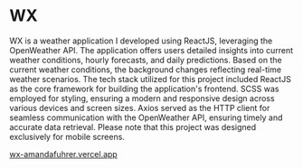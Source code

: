 # WX
WX is a weather application I developed using ReactJS,
leveraging the OpenWeather API. The application offers users detailed
insights into current weather conditions, hourly forecasts, and daily
predictions. Based on the current weather conditions, the background changes
reflecting real-time weather scenarios. The tech stack utilized for this
project included ReactJS as the core framework for building the
application's frontend. SCSS was employed for styling, ensuring a
modern and responsive design across various devices and screen sizes.
Axios served as the HTTP client for seamless communication with the
OpenWeather API, ensuring timely and accurate data retrieval. Please note that this project was designed exclusively for mobile screens.

[wx-amandafuhrer.vercel.app](https://wx-amandafuhrer.vercel.app/)
